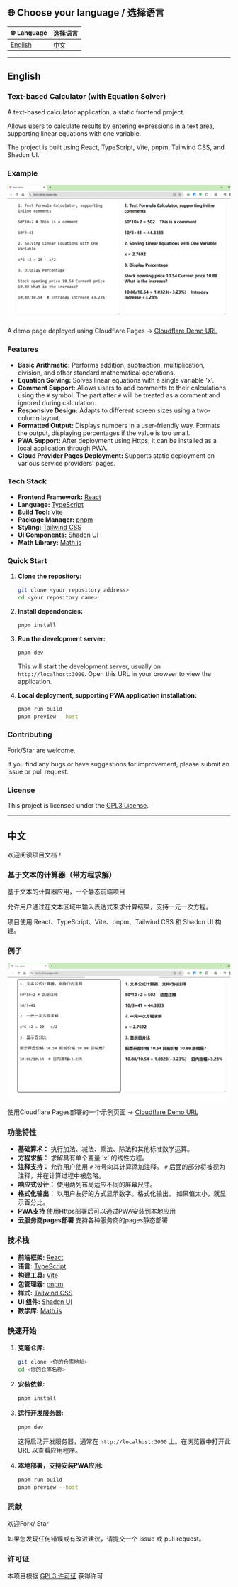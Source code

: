 ## 🌐 Choose your language / 选择语言

| 🌐 Language | 选择语言 |
|--------------|----------|
| [English](#english) | [中文](#中文) |

---

## English

### Text-based Calculator (with Equation Solver)

A text-based calculator application, a static frontend project.

Allows users to calculate results by entering expressions in a text area, supporting linear equations with one variable.

The project is built using React, TypeScript, Vite, pnpm, Tailwind CSS, and Shadcn UI.

### Example

![desc](images/demo-en.png)

A demo page deployed using Cloudflare Pages -> [Cloudflare Demo URL](https://text-calcer.pages.dev/)

### Features

*   **Basic Arithmetic:** Performs addition, subtraction, multiplication, division, and other standard mathematical operations.
*   **Equation Solving:** Solves linear equations with a single variable 'x'.
*   **Comment Support:** Allows users to add comments to their calculations using the `#` symbol.  The part after `#` will be treated as a comment and ignored during calculation.
*   **Responsive Design:** Adapts to different screen sizes using a two-column layout.
*   **Formatted Output:** Displays numbers in a user-friendly way. Formats the output, displaying percentages if the value is too small.
*   **PWA Support:**  After deployment using Https, it can be installed as a local application through PWA.
*   **Cloud Provider Pages Deployment:** Supports static deployment on various service providers' pages.

### Tech Stack

*   **Frontend Framework:** [React](https://react.dev/)
*   **Language:** [TypeScript](https://www.typescriptlang.org/)
*   **Build Tool:** [Vite](https://vitejs.dev/)
*   **Package Manager:** [pnpm](https://pnpm.io/)
*   **Styling:** [Tailwind CSS](https://tailwindcss.com/)
*   **UI Components:** [Shadcn UI](https://ui.shadcn.com/)
*   **Math Library:** [Math.js](https://mathjs.org/)

### Quick Start

1.  **Clone the repository:**

    ```bash
    git clone <your repository address>
    cd <your repository name>
    ```

2.  **Install dependencies:**

    ```bash
    pnpm install
    ```

3.  **Run the development server:**

    ```bash
    pnpm dev
    ```

    This will start the development server, usually on `http://localhost:3000`. Open this URL in your browser to view the application.

4.  **Local deployment, supporting PWA application installation:**

    ```bash
    pnpm run build
    pnpm preview --host
    ```

### Contributing

Fork/Star are welcome.

If you find any bugs or have suggestions for improvement, please submit an issue or pull request.

### License

This project is licensed under the [GPL3 License](LICENSE).

---


## 中文
欢迎阅读项目文档！

### 基于文本的计算器（带方程求解）

基于文本的计算器应用，一个静态前端项目

允许用户通过在文本区域中输入表达式来求计算结果，支持一元一次方程。

项目使用 React、TypeScript、Vite、pnpm、Tailwind CSS 和 Shadcn UI 构建。

### 例子

![desc](images/demo-cn.png)

使用Cloudflare Pages部署的一个示例页面 -> [Cloudflare Demo URL](https://text-calcer.pages.dev/)




### 功能特性

*   **基础算术：** 执行加法、减法、乘法、除法和其他标准数学运算。
*   **方程求解：** 求解具有单个变量 'x' 的线性方程。
*   **注释支持：** 允许用户使用 `#` 符号向其计算添加注释。 `#` 后面的部分将被视为注释，并在计算过程中被忽略。
*   **响应式设计：** 使用两列布局适应不同的屏幕尺寸。
*   **格式化输出：** 以用户友好的方式显示数字。格式化输出， 如果值太小，就显示百分比。
*   **PWA支持** 使用Https部署后可以通过PWA安装到本地应用
*   **云服务商pages部署** 支持各种服务商的pages静态部署


### 技术栈

*   **前端框架:** [React](https://react.dev/)
*   **语言:** [TypeScript](https://www.typescriptlang.org/)
*   **构建工具:** [Vite](https://vitejs.dev/)
*   **包管理器:** [pnpm](https://pnpm.io/)
*   **样式:** [Tailwind CSS](https://tailwindcss.com/)
*   **UI 组件:** [Shadcn UI](https://ui.shadcn.com/)
*   **数学库:** [Math.js](https://mathjs.org/)

### 快速开始

1.  **克隆仓库:**

    ```bash
    git clone <你的仓库地址>
    cd <你的仓库名称>
    ```

2.  **安装依赖:**

    ```bash
    pnpm install
    ```

3.  **运行开发服务器:**

    ```bash
    pnpm dev
    ```

    这将启动开发服务器，通常在 `http://localhost:3000` 上。在浏览器中打开此 URL 以查看应用程序。

4.  **本地部署，支持安装PWA应用:**

    ```bash
    pnpm run build
    pnpm preview --host
    ```




### 贡献

欢迎Fork/ Star

如果您发现任何错误或有改进建议，请提交一个 issue 或 pull request。

### 许可证

本项目根据 [GPL3 许可证](LICENSE) 获得许可
